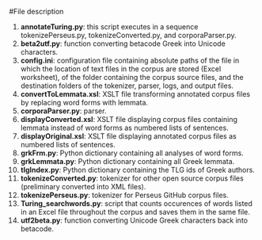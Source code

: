 #File description

1. **annotateTuring.py**: this script executes in a sequence tokenizePerseus.py, tokenizeConverted.py, and corporaParser.py.
2. **beta2utf.py**: function converting betacode Greek into Unicode characters.
3. **config.ini**: configuration file containing absolute paths of the file in which the location of text files in the corpus are stored (Excel worksheet), of the folder containing the corpus source files, and the destination folders of the tokenizer, parser, logs, and output files.
4. **convertToLemmata.xsl**: XSLT file transforming annotated corpus files by replacing word forms with lemmata.
5. **corporaParser.py**: parser.
6. **displayConverted.xsl**: XSLT file displaying corpus files containing lemmata instead of word forms as numbered lists of sentences.
7. **displayOriginal.xsl**: XSLT file displaying annotated corpus files as numbered lists of sentences.
8. **grkFrm.py**: Python dictionary containing all analyses of word forms.
9. **grkLemmata.py**: Python dictionary containing all Greek lemmata.
10. **tlgIndex.py**: Python dictionary containing the TLG ids of Greek authors.
11. **tokenizeConverted.py**: tokenizer for other open source corpus files (preliminary converted into XML files).
12. **tokenizePerseus.py**: tokenizer for Perseus GitHub corpus files.
13. **Turing_searchwords.py**: script that counts occurences of words listed in an Excel file throughout the corpus and saves them in the same file.
14. **utf2beta.py**: function converting Unicode Greek characters back into betacode.

